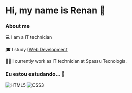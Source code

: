 # Hi, my name is Renan 👋

### About me

💻 I am a IT technician

🎓 I study [[Web Development](https://www.theodinproject.com/)

👩‍💻 I currently work as IT technician at Spassu Tecnologia.

### Eu estou estudando... 🧩

![HTML5](https://img.shields.io/badge/html5-%23E34F26.svg?style=for-the-badge&logo=html5&logoColor=white)
![CSS3](https://img.shields.io/badge/css3-%231572B6.svg?style=for-the-badge&logo=css3&logoColor=white)
